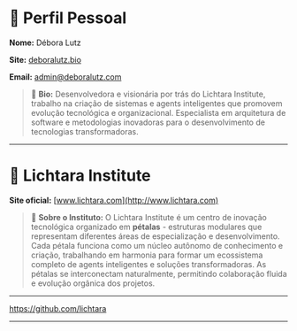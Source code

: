 # 👤 Perfil Pessoal

**Nome:** Débora Lutz

**Site:** [deboralutz.bio](http://deboralutz.bio)

**Email:** [admin@deboralutz.com](mailto:admin@deboralutz.com)

> 🌟 **Bio:** Desenvolvedora e visionária por trás do Lichtara Institute, trabalho na criação de sistemas e agents inteligentes que promovem evolução tecnológica e organizacional. Especialista em arquitetura de software e metodologias inovadoras para o desenvolvimento de tecnologias transformadoras.
> 

---

# 🏢 Lichtara Institute

**Site oficial:** [www.lichtara.com](http://www.lichtara.com)

> 🌸 **Sobre o Instituto:** O Lichtara Institute é um centro de inovação tecnológica organizado em **pétalas** - estruturas modulares que representam diferentes áreas de especialização e desenvolvimento. Cada pétala funciona como um núcleo autônomo de conhecimento e criação, trabalhando em harmonia para formar um ecossistema completo de agents inteligentes e soluções transformadoras. As pétalas se interconectam naturalmente, permitindo colaboração fluida e evolução orgânica dos projetos.
> 

---

 https://github.com/lichtara

---
